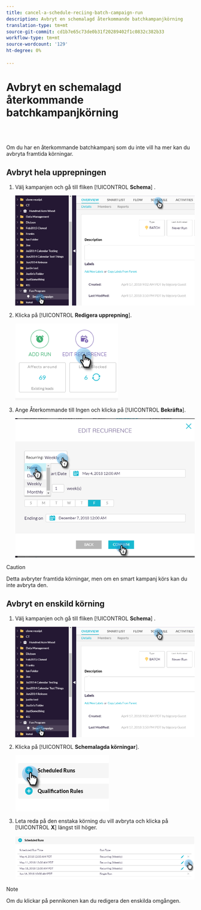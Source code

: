 ```yaml
---
title: cancel-a-schedule-reciing-batch-campaign-run
description: Avbryt en schemalagd återkommande batchkampanjkörning
translation-type: tm+mt
source-git-commit: cd1b7e65c73de0b31f20289402f1c0832c382b33
workflow-type: tm+mt
source-wordcount: '129'
ht-degree: 0%

---
```



# Avbryt en schemalagd återkommande batchkampanjkörning

<br> 

Om du har en återkommande batchkampanj som du inte vill ha mer kan du avbryta framtida körningar.

## Avbryt hela upprepningen

1. Välj kampanjen och gå till fliken [!UICONTROL **Schema**] .

   ![Bild ett](/help/sky/assets/smart-campaigns/cancel-a-scheduled-recurring-batch-campaign-run/cancel-a-scheduled-recurring-batch-campaign-run-1.png)

1. Klicka på [!UICONTROL **Redigera upprepning**].

   ![Bild två](/help/sky/assets/smart-campaigns/cancel-a-scheduled-recurring-batch-campaign-run/cancel-a-scheduled-recurring-batch-campaign-run-2.png)

1. Ange Återkommande till Ingen och klicka på [!UICONTROL **Bekräfta**].

   ![Bild tre](/help/sky/assets/smart-campaigns/cancel-a-scheduled-recurring-batch-campaign-run/cancel-a-scheduled-recurring-batch-campaign-run-3.png)

>[!CAUTION]
>
>Detta avbryter framtida körningar, men om en smart kampanj körs kan du inte avbryta den.

## Avbryt en enskild körning

1. Välj kampanjen och gå till fliken [!UICONTROL **Schema**] .

   ![Bild fyra](/help/sky/assets/smart-campaigns/cancel-a-scheduled-recurring-batch-campaign-run/cancel-a-scheduled-recurring-batch-campaign-run-4.png)

1. Klicka på [!UICONTROL **Schemalagda körningar**].

   ![Bild fem](/help/sky/assets/smart-campaigns/cancel-a-scheduled-recurring-batch-campaign-run/cancel-a-scheduled-recurring-batch-campaign-run-5.png)

1. Leta reda på den enstaka körning du vill avbryta och klicka på [!UICONTROL **X**] längst till höger.

   ![Bild sex](/help/sky/assets/smart-campaigns/cancel-a-scheduled-recurring-batch-campaign-run/cancel-a-scheduled-recurring-batch-campaign-run-6.png)

>[!NOTE]
>
>Om du klickar på pennikonen kan du redigera den enskilda omgången.
